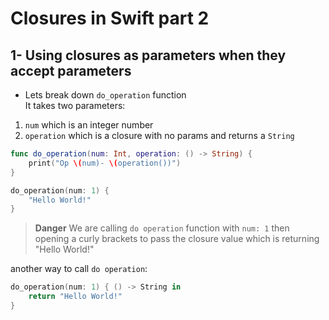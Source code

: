 # Closures in Swift part 2

## 1- Using closures as parameters when they accept parameters
- Lets break down `do_operation` function <br>
It takes two parameters:
1. `num` which is an integer number 
2. `operation` which is a closure with no params and returns a `String`

```swift
func do_operation(num: Int, operation: () -> String) {
    print("Op \(num)- \(operation())")
}

do_operation(num: 1) {
    "Hello World!"
}

```
> **Danger**
> We are calling `do operation` function with `num: 1` then opening a curly brackets to pass the closure value which is returning "Hello World!" 

another way to call `do operation`:
```swift
do_operation(num: 1) { () -> String in
    return "Hello World!"
}
```